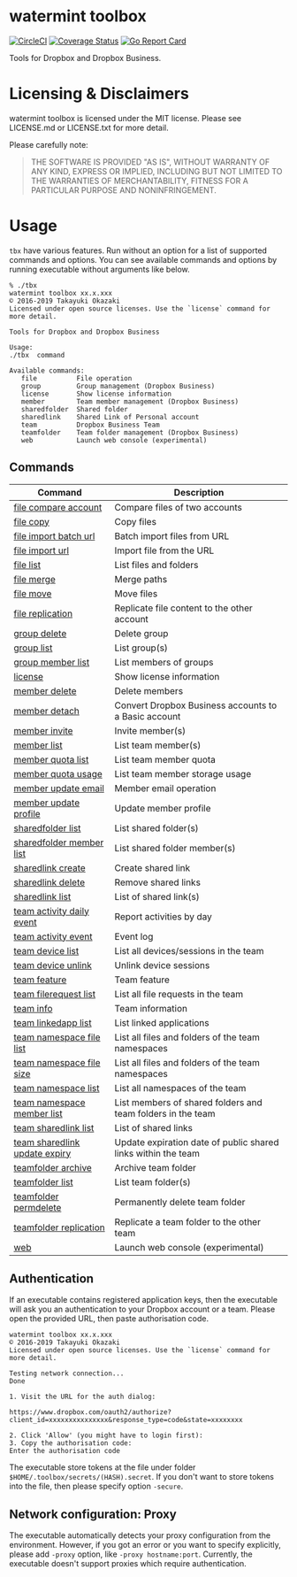 # watermint toolbox

[![CircleCI](https://circleci.com/gh/watermint/toolbox.svg?style=svg)](https://circleci.com/gh/watermint/toolbox)
[![Coverage Status](https://coveralls.io/repos/github/watermint/toolbox/badge.svg)](https://coveralls.io/github/watermint/toolbox)
[![Go Report Card](https://goreportcard.com/badge/github.com/watermint/toolbox)](https://goreportcard.com/report/github.com/watermint/toolbox)

Tools for Dropbox and Dropbox Business.

# Licensing & Disclaimers

watermint toolbox is licensed under the MIT license.
Please see LICENSE.md or LICENSE.txt for more detail.

Please carefully note:

> THE SOFTWARE IS PROVIDED "AS IS", WITHOUT WARRANTY OF ANY KIND, EXPRESS OR
IMPLIED, INCLUDING BUT NOT LIMITED TO THE WARRANTIES OF MERCHANTABILITY,
FITNESS FOR A PARTICULAR PURPOSE AND NONINFRINGEMENT.

# Usage

`tbx` have various features. Run without an option for a list of supported commands and options.
You can see available commands and options by running executable without arguments like below.

```
% ./tbx
watermint toolbox xx.x.xxx
© 2016-2019 Takayuki Okazaki
Licensed under open source licenses. Use the `license` command for more detail.

Tools for Dropbox and Dropbox Business

Usage:
./tbx  command

Available commands:
   file          File operation
   group         Group management (Dropbox Business)
   license       Show license information
   member        Team member management (Dropbox Business)
   sharedfolder  Shared folder
   sharedlink    Shared Link of Personal account
   team          Dropbox Business Team
   teamfolder    Team folder management (Dropbox Business)
   web           Launch web console (experimental)
```

## Commands

| Command                                                                         | Description                                                   |
|---------------------------------------------------------------------------------|---------------------------------------------------------------|
| [file compare account](doc/generated/file-compare-account.md)                   | Compare files of two accounts                                 |
| [file copy](doc/generated/file-copy.md)                                         | Copy files                                                    |
| [file import batch url](doc/generated/file-import-batch-url.md)                 | Batch import files from URL                                   |
| [file import url](doc/generated/file-import-url.md)                             | Import file from the URL                                      |
| [file list](doc/generated/file-list.md)                                         | List files and folders                                        |
| [file merge](doc/generated/file-merge.md)                                       | Merge paths                                                   |
| [file move](doc/generated/file-move.md)                                         | Move files                                                    |
| [file replication](doc/generated/file-replication.md)                           | Replicate file content to the other account                   |
| [group delete](doc/generated/group-delete.md)                                   | Delete group                                                  |
| [group list](doc/generated/group-list.md)                                       | List group(s)                                                 |
| [group member list](doc/generated/group-member-list.md)                         | List members of groups                                        |
| [license](doc/generated/license.md)                                             | Show license information                                      |
| [member delete](doc/generated/member-delete.md)                                 | Delete members                                                |
| [member detach](doc/generated/member-detach.md)                                 | Convert Dropbox Business accounts to a Basic account          |
| [member invite](doc/generated/member-invite.md)                                 | Invite member(s)                                              |
| [member list](doc/generated/member-list.md)                                     | List team member(s)                                           |
| [member quota list](doc/generated/member-quota-list.md)                         | List team member quota                                        |
| [member quota usage](doc/generated/member-quota-usage.md)                       | List team member storage usage                                |
| [member update email](doc/generated/member-update-email.md)                     | Member email operation                                        |
| [member update profile](doc/generated/member-update-profile.md)                 | Update member profile                                         |
| [sharedfolder list](doc/generated/sharedfolder-list.md)                         | List shared folder(s)                                         |
| [sharedfolder member list](doc/generated/sharedfolder-member-list.md)           | List shared folder member(s)                                  |
| [sharedlink create](doc/generated/sharedlink-create.md)                         | Create shared link                                            |
| [sharedlink delete](doc/generated/sharedlink-delete.md)                         | Remove shared links                                           |
| [sharedlink list](doc/generated/sharedlink-list.md)                             | List of shared link(s)                                        |
| [team activity daily event](doc/generated/team-activity-daily-event.md)         | Report activities by day                                      |
| [team activity event](doc/generated/team-activity-event.md)                     | Event log                                                     |
| [team device list](doc/generated/team-device-list.md)                           | List all devices/sessions in the team                         |
| [team device unlink](doc/generated/team-device-unlink.md)                       | Unlink device sessions                                        |
| [team feature](doc/generated/team-feature.md)                                   | Team feature                                                  |
| [team filerequest list](doc/generated/team-filerequest-list.md)                 | List all file requests in the team                            |
| [team info](doc/generated/team-info.md)                                         | Team information                                              |
| [team linkedapp list](doc/generated/team-linkedapp-list.md)                     | List linked applications                                      |
| [team namespace file list](doc/generated/team-namespace-file-list.md)           | List all files and folders of the team namespaces             |
| [team namespace file size](doc/generated/team-namespace-file-size.md)           | List all files and folders of the team namespaces             |
| [team namespace list](doc/generated/team-namespace-list.md)                     | List all namespaces of the team                               |
| [team namespace member list](doc/generated/team-namespace-member-list.md)       | List members of shared folders and team folders in the team   |
| [team sharedlink list](doc/generated/team-sharedlink-list.md)                   | List of shared links                                          |
| [team sharedlink update expiry](doc/generated/team-sharedlink-update-expiry.md) | Update expiration date of public shared links within the team |
| [teamfolder archive](doc/generated/teamfolder-archive.md)                       | Archive team folder                                           |
| [teamfolder list](doc/generated/teamfolder-list.md)                             | List team folder(s)                                           |
| [teamfolder permdelete](doc/generated/teamfolder-permdelete.md)                 | Permanently delete team folder                                |
| [teamfolder replication](doc/generated/teamfolder-replication.md)               | Replicate a team folder to the other team                     |
| [web](doc/generated/web.md)                                                     | Launch web console (experimental)                             |

## Authentication

If an executable contains registered application keys,
then the executable will ask you an authentication to your Dropbox account or a team.
Please open the provided URL, then paste authorisation code.

```
watermint toolbox xx.x.xxx
© 2016-2019 Takayuki Okazaki
Licensed under open source licenses. Use the `license` command for more detail.

Testing network connection...
Done

1. Visit the URL for the auth dialog:

https://www.dropbox.com/oauth2/authorize?client_id=xxxxxxxxxxxxxxx&response_type=code&state=xxxxxxxx

2. Click 'Allow' (you might have to login first):
3. Copy the authorisation code:
Enter the authorisation code
```

The executable store tokens at the file under folder `$HOME/.toolbox/secrets/(HASH).secret`.
If you don't want to store tokens into the file, then please specify option `-secure`.

## Network configuration: Proxy

The executable automatically detects your proxy configuration from the environment.
However, if you got an error or you want to specify explicitly, please add `-proxy` option, like `-proxy hostname:port`.
Currently, the executable doesn't support proxies which require authentication.
